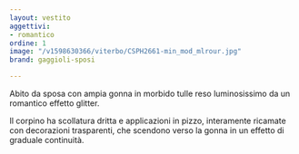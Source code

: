 ```yaml
---
layout: vestito
aggettivi:
- romantico
ordine: 1
image: "/v1598630366/viterbo/CSPH2661-min_mod_mlrour.jpg"
brand: gaggioli-sposi

---
```

Abito da sposa con ampia gonna in morbido tulle reso luminosissimo da un romantico effetto glitter.

Il corpino ha scollatura dritta e applicazioni in pizzo, interamente ricamate con decorazioni trasparenti, che scendono verso la gonna in un effetto di graduale continuità.